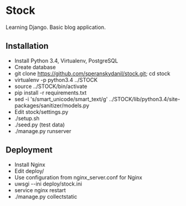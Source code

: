 # Stock

Learning Django. Basic blog application.

## Installation

* Install Python 3.4, Virtualenv, PostgreSQL
* Create database
* git clone https://github.com/speranskydanil/stock.git; cd stock
* virtualenv -p python3.4 ../STOCK
* source ../STOCK/bin/activate
* pip install -r requirements.txt
* sed -i 's/smart_unicode/smart_text/g' ../STOCK/lib/python3.4/site-packages/sanitizer/models.py
* Edit stock/settings.py
* ./setup.sh
* ./seed.py (test data)
* ./manage.py runserver

## Deployment

* Install Nginx
* Edit deploy/
* Use configuration from nginx_server.conf for Nginx
* uwsgi --ini deploy/stock.ini
* service nginx restart
* ./manage.py collectstatic


